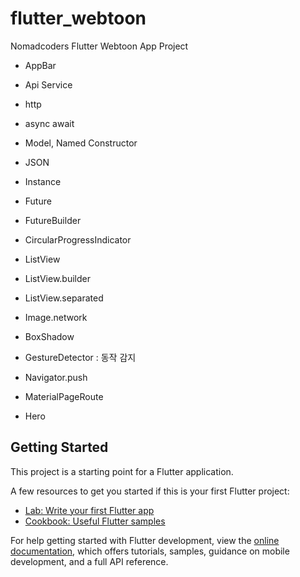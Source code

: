 # flutter_webtoon

Nomadcoders Flutter Webtoon App Project

* AppBar

* Api Service
* http
* async await

* Model, Named Constructor
* JSON
* Instance
* Future
* FutureBuilder

* CircularProgressIndicator
* ListView
* ListView.builder
* ListView.separated

* Image.network
* BoxShadow
* GestureDetector : 동작 감지
* Navigator.push
* MaterialPageRoute

* Hero

## Getting Started

This project is a starting point for a Flutter application.

A few resources to get you started if this is your first Flutter project:

- [Lab: Write your first Flutter app](https://docs.flutter.dev/get-started/codelab)
- [Cookbook: Useful Flutter samples](https://docs.flutter.dev/cookbook)

For help getting started with Flutter development, view the
[online documentation](https://docs.flutter.dev/), which offers tutorials, samples, guidance on
mobile development, and a full API reference.
